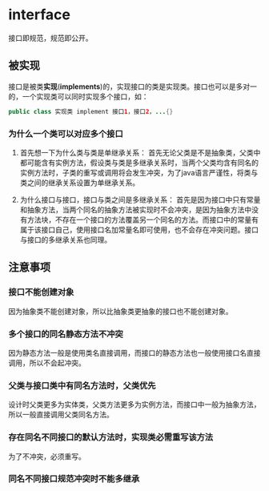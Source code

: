 # interface

接口即规范，规范即公开。

## 被实现

接口是被类**实现**(**implements**)的，实现接口的类是实现类。接口也可以是多对一的，一个实现类可以同时实现多个接口，如：
```java
public class 实现类 implement 接口1，接口2，...{}
```

### 为什么一个类可以对应多个接口

1. 首先想一下为什么类与类是单继承关系：
首先无论父类是不是抽象类，父类中都可能含有实例方法，假设类与类是多继承关系时，当两个父类均含有同名的实例方法时，子类的重写或调用将会发生冲突，为了java语言严谨性，将类与类之间的继承关系设置为单继承关系。

2. 为什么接口与接口，接口与类之间是多继承关系：
首先是因为接口中只有常量和抽象方法，当两个同名的抽象方法被实现时不会冲突，是因为抽象方法中没有方法块，不存在一个接口的方法覆盖另一个同名的方法。而接口中的常量有属于该接口自己，使用接口名加常量名即可使用，也不会存在冲突问题。接口与接口的多继承关系也同理。

## 注意事项

### 接口不能创建对象

因为抽象类不能创建对象，所以比抽象类更抽象的接口也不能创建对象。

### 多个接口的同名静态方法不冲突

因为静态方法一般是使用类名直接调用，而接口的静态方法也一般使用接口名直接调用，所以不会起冲突。

### 父类与接口类中有同名方法时，父类优先

设计时父类更多为实体类，父类方法更多为实例方法，而接口中一般为抽象方法，所以一般直接调用父类同名方法。

### 存在同名不同接口的默认方法时，实现类必需重写该方法

为了不冲突，必须重写。

### 同名不同接口规范冲突时不能多继承


